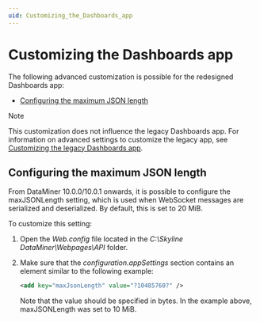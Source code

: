 ```yaml
---
uid: Customizing_the_Dashboards_app
---
```


# Customizing the Dashboards app

The following advanced customization is possible for the redesigned Dashboards app:

- [Configuring the maximum JSON length](#configuring-the-maximum-json-length)

> [!NOTE]
> This customization does not influence the legacy Dashboards app. For information on advanced settings to customize the legacy app, see [Customizing the legacy Dashboards app](xref:Customizing_the_legacy_Dashboards_app).

## Configuring the maximum JSON length

From DataMiner 10.0.0/10.0.1 onwards, it is possible to configure the maxJSONLength setting, which is used when WebSocket messages are serialized and deserialized. By default, this is set to 20 MiB.

To customize this setting:

1. Open the *Web.config* file located in the *C:\\Skyline DataMiner\\Webpages\\API* folder.

1. Make sure that the *configuration.appSettings* section contains an element similar to the following example:

   ```xml
   <add key="maxJsonLength" value="?10485760?" />
   ```

   Note that the value should be specified in bytes. In the example above, maxJSONLength was set to 10 MiB.

